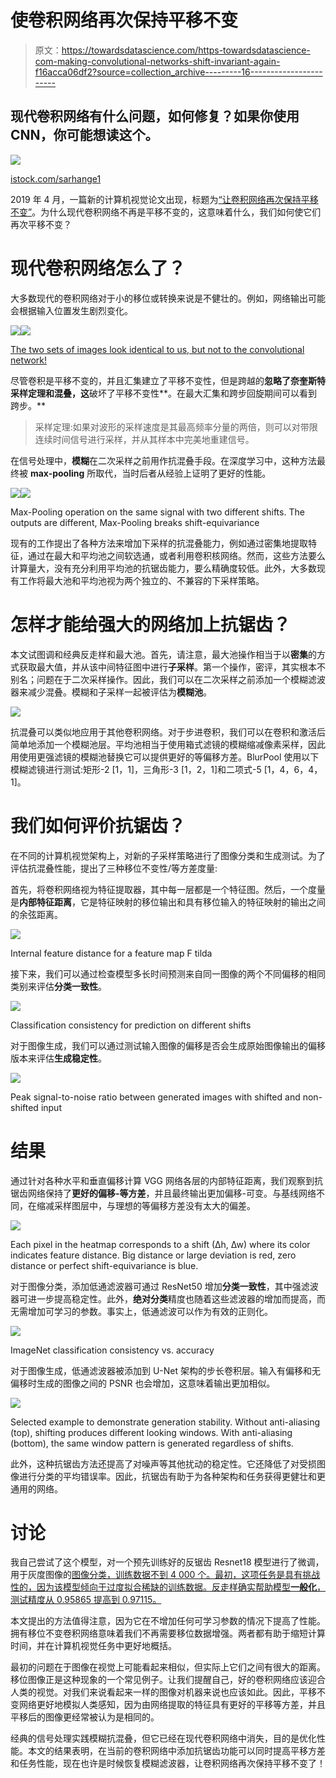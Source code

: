 # 使卷积网络再次保持平移不变

> 原文：<https://towardsdatascience.com/https-towardsdatascience-com-making-convolutional-networks-shift-invariant-again-f16acca06df2?source=collection_archive---------16----------------------->

## 现代卷积网络有什么问题，如何修复？如果你使用 CNN，你可能想读这个。

![](img/ddd1e7adec2a1548c694c3c3f02ca22d.png)

[istock.com/sarhange1](http://istock.com/sarhange1)

2019 年 4 月，一篇新的计算机视觉论文出现，标题为[“让卷积网络再次保持平移不变”](https://arxiv.org/abs/1904.11486)。为什么现代卷积网络不再是平移不变的，这意味着什么，我们如何使它们再次平移不变？

# 现代卷积网络怎么了？

大多数现代的卷积网络对于小的移位或转换来说是不健壮的。例如，网络输出可能会根据输入位置发生剧烈变化。

![](img/8c1bbd6ec7066f781ea0bab63492e8ca.png)![](img/cc7189d19b906792a959695318aab7d6.png)

[The two sets of images look identical to us, but not to the convolutional network!](https://icml.cc/media/Slides/icml/2019/seasideball(12-14-00)-12-15-05-4561-making_convolut.pdf)

尽管卷积是平移不变的，并且汇集建立了平移不变性，但是跨越的**忽略了奈奎斯特采样定理和混叠，这**破坏了平移不变性**。在最大汇集和跨步回旋期间可以看到跨步。**

> 采样定理:如果对波形的采样速度是其最高频率分量的两倍，则可以对带限连续时间信号进行采样，并从其样本中完美地重建信号。

在信号处理中，**模糊**在二次采样之前用作抗混叠手段。在深度学习中，这种方法最终被 **max-pooling** 所取代，当时后者从经验上证明了更好的性能。

![](img/28f722bece01207f7e9b479488c3da44.png)![](img/766516f91722f241fee818fbe053c052.png)

Max-Pooling operation on the same signal with two different shifts. The outputs are different, Max-Pooling breaks shift-equivariance

现有的工作提出了各种方法来增加下采样的抗混叠能力，例如通过密集地提取特征，通过在最大和平均池之间软选通，或者利用卷积核网络。然而，这些方法要么计算量大，没有充分利用平均池的抗锯齿能力，要么精确度较低。此外，大多数现有工作将最大池和平均池视为两个独立的、不兼容的下采样策略。

# 怎样才能给强大的网络加上抗锯齿？

本文试图调和经典反走样和最大池。首先，请注意，最大池操作相当于以**密集**的方式获取最大值，并从该中间特征图中进行**子采样**。第一个操作，密评，其实根本不别名；问题在于二次采样操作。因此，我们可以在二次采样之前添加一个模糊滤波器来减少混叠。模糊和子采样一起被评估为**模糊池**。

![](img/7bc544d15716bf7350cef492253b4122.png)

抗混叠可以类似地应用于其他卷积网络。对于步进卷积，我们可以在卷积和激活后简单地添加一个模糊池层。平均池相当于使用箱式滤镜的模糊缩减像素采样，因此用使用更强滤镜的模糊池替换它可以提供更好的等偏移方差。BlurPool 使用以下模糊滤镜进行测试:矩形-2 [1，1]，三角形-3 [1，2，1]和二项式-5 [1，4，6，4，1]。

# 我们如何评价抗锯齿？

在不同的计算机视觉架构上，对新的子采样策略进行了图像分类和生成测试。为了评估抗混叠性能，提出了三种移位不变性/等方差度量:

首先，将卷积网络视为特征提取器，其中每一层都是一个特征图。然后，一个度量是**内部特征距离**，它是特征映射的移位输出和具有移位输入的特征映射的输出之间的余弦距离。

![](img/e4130bd0a993338382469c552e105405.png)

Internal feature distance for a feature map F tilda

接下来，我们可以通过检查模型多长时间预测来自同一图像的两个不同偏移的相同类别来评估**分类一致性**。

![](img/0898c7900c4aa3e6c95bdbd9dee919d0.png)

Classification consistency for prediction on different shifts

对于图像生成，我们可以通过测试输入图像的偏移是否会生成原始图像输出的偏移版本来评估**生成稳定性**。

![](img/44466056f10971567ad263ce9b491124.png)

Peak signal-to-noise ratio between generated images with shifted and non-shifted input

# 结果

通过针对各种水平和垂直偏移计算 VGG 网络各层的内部特征距离，我们观察到抗锯齿网络保持了**更好的偏移-等方差**，并且最终输出更加偏移-可变。与基线网络不同，在缩减采样图层中，与理想的等偏移方差没有太大的偏差。

![](img/9d63fe399027a221cf8cd5aaaabf4cda.png)

Each pixel in the heatmap corresponds to a shift (∆h, ∆w) where its color indicates feature distance. Big distance or large deviation is red, zero distance or perfect shift-equivariance is blue.

对于图像分类，添加低通滤波器可通过 ResNet50 增加**分类一致性**，其中强滤波器可进一步提高稳定性。此外，**绝对分类**精度也随着这些滤波器的增加而提高，而无需增加可学习的参数。事实上，低通滤波可以作为有效的正则化。

![](img/a91a9abaf475c6afeed342483a02c036.png)

ImageNet classification consistency vs. accuracy

对于图像生成，低通滤波器被添加到 U-Net 架构的步长卷积层。输入有偏移和无偏移时生成的图像之间的 PSNR 也会增加，这意味着输出更加相似。

![](img/1c1b0cd834c32018e434b9a8a0a97b20.png)

Selected example to demonstrate generation stability. Without anti-aliasing (top), shifting produces different looking windows. With anti-aliasing (bottom), the same window pattern is generated regardless of shifts.

此外，这种抗锯齿方法还提高了对噪声等其他扰动的稳定性。它还降低了对受损图像进行分类的平均错误率。因此，抗锯齿有助于为各种架构和任务获得更健壮和更通用的网络。

# 讨论

我自己尝试了这个模型，对一个预先训练好的反锯齿 Resnet18 模型进行了微调，用于灰度图像的[图像分类，训练数据不到 4 000 个。最初，这项任务是具有挑战性的，因为该模型倾向于过度拟合稀缺的训练数据。反走样确实帮助模型**一般化**，测试精度从 0.95865 提高到 0.97115。](/latest-winning-techniques-for-kaggle-image-classification-with-limited-data-5259e7736327)

本文提出的方法值得注意，因为它在不增加任何可学习参数的情况下提高了性能。拥有移位不变卷积网络意味着我们不再需要移位数据增强。两者都有助于缩短计算时间，并在计算机视觉任务中更好地概括。

最初的问题在于图像在视觉上可能看起来相似，但实际上它们之间有很大的距离。移位图像正是这种现象的一个常见例子。让我们提醒自己，好的卷积网络应该迎合人类的视觉。对我们来说看起来一样的图像对机器来说也应该如此。因此，平移不变网络更好地模拟人类感知，因为由网络提取的特征具有更好的平移等方差，并且平移后的图像更经常被认为是相同的。

经典的信号处理实践模糊抗混叠，但它已经在现代卷积网络中消失，目的是优化性能。本文的结果表明，在当前的卷积网络中添加抗锯齿功能可以同时提高平移方差和任务性能，现在也许是时候恢复模糊滤波器，让卷积网络再次保持平移不变了！